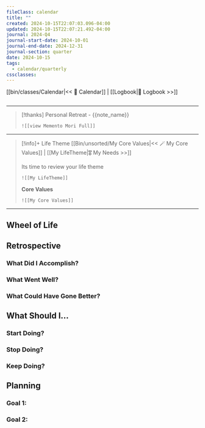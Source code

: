 ```yaml
---
fileClass: calendar
title: ""
created: 2024-10-15T22:07:03.096-04:00
updated: 2024-10-15T22:07:21.492-04:00
journal: 2024-Q4
journal-start-date: 2024-10-01
journal-end-date: 2024-12-31
journal-section: quarter
date: 2024-10-15
tags:
  - calendar/quarterly
cssclasses: 
---
```


[[bin/classes/Calendar|<< 📆 Calendar]] | [[Logbook|📖 Logbook >>]]

```calendar-nav
```

---

> [!thanks] Personal Retreat - {{note_name}}
> ```dynamic-embed
> ![[view Memento Mori Full]]
> ```

---

> [!info]+ Life Theme
> [[Bin/unsorted/My Core Values|<< 🪄 My Core Values]] | [[My LifeTheme|🎖️ My Needs >>]]
>
> Its time to review your life theme
>
> ```dynamic-embed
> ![[My LifeTheme]]
> ```
> **Core Values**
> ```dynamic-embed
> ![[My Core Values]]
> ```


---

## Wheel of Life

## Retrospective

### What Did I Accomplish?

### What Went Well?

### What Could Have Gone Better?

## What Should I…

### Start Doing?

### Stop Doing?

### Keep Doing?

## Planning

### Goal 1:

### Goal 2: